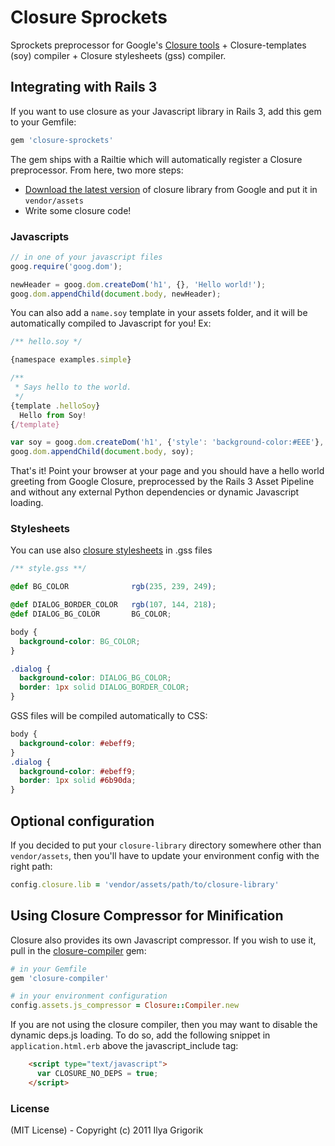 # Closure Sprockets

Sprockets preprocessor for Google's [Closure tools](http://code.google.com/closure/) + Closure-templates (soy) compiler + Closure stylesheets (gss) compiler.

## Integrating with Rails 3

If you want to use closure as your Javascript library in Rails 3, add this gem to your Gemfile:

```ruby
gem 'closure-sprockets'
````
The gem ships with a Railtie which will automatically register a Closure preprocessor. From here, two more steps:

- [Download the latest version](http://code.google.com/closure/library/docs/gettingstarted.html) of closure library from Google and put it in `vendor/assets`
- Write some closure code!


### Javascripts

```js
// in one of your javascript files
goog.require('goog.dom');

newHeader = goog.dom.createDom('h1', {}, 'Hello world!');
goog.dom.appendChild(document.body, newHeader);
```

You can also add a `name.soy` template in your assets folder, and it will be automatically compiled to Javascript for you! Ex:

```js
/** hello.soy */

{namespace examples.simple}

/**
 * Says hello to the world.
 */
{template .helloSoy}
  Hello from Soy!
{/template}
```

```js
var soy = goog.dom.createDom('h1', {'style': 'background-color:#EEE'}, examples.simple.helloSoy());
goog.dom.appendChild(document.body, soy);
```

That's it! Point your browser at your page and you should have a hello world greeting from Google Closure, preprocessed by the Rails 3 Asset Pipeline and without any external Python dependencies or dynamic Javascript loading.


### Stylesheets

You can use also [closure stylesheets](http://code.google.com/p/closure-stylesheets/) in .gss files

```css
/** style.gss **/

@def BG_COLOR              rgb(235, 239, 249);

@def DIALOG_BORDER_COLOR   rgb(107, 144, 218);
@def DIALOG_BG_COLOR       BG_COLOR;

body {
  background-color: BG_COLOR;
}

.dialog {
  background-color: DIALOG_BG_COLOR;
  border: 1px solid DIALOG_BORDER_COLOR;
}
```

GSS files will be compiled automatically to CSS:

```css
body {
  background-color: #ebeff9;
}
.dialog {
  background-color: #ebeff9;
  border: 1px solid #6b90da;
}
```



## Optional configuration

If you decided to put your `closure-library` directory somewhere other than `vendor/assets`, then you'll have to update your environment config with the right path:

```ruby
config.closure.lib = 'vendor/assets/path/to/closure-library'
```

## Using Closure Compressor for Minification

Closure also provides its own Javascript compressor. If you wish to use it, pull in the [closure-compiler](https://github.com/documentcloud/closure-compiler) gem:

```ruby
# in your Gemfile
gem 'closure-compiler'
````

```ruby
# in your environment configuration
config.assets.js_compressor = Closure::Compiler.new
```

If you are not using the closure compiler, then you may want to disable the dynamic deps.js loading. To do so, add the following snippet in `application.html.erb` above the javascript_include tag:

```html
    <script type="text/javascript">
      var CLOSURE_NO_DEPS = true;
    </script>
```

### License

(MIT License) - Copyright (c) 2011 Ilya Grigorik

